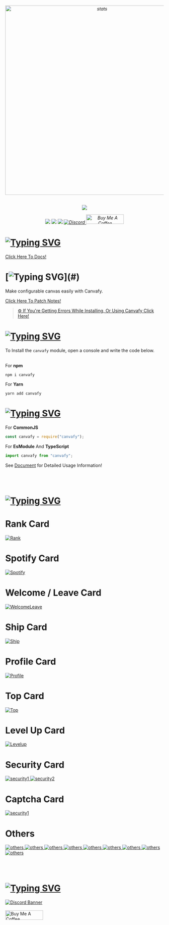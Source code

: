 <h6 align="center">
<img src="https://cdn.discordapp.com/attachments/950167988127006821/1110964751191777411/Canvafyxd33.png" width="600px" alt="stats" align="center">
<h6/>
<p align="center"><a href="https://nodei.co/npm/canvafy/"><img src="https://nodei.co/npm/canvafy.png"></a></p>
<p align="center"><img src="https://img.shields.io/npm/v/canvafy?style=for-the-badge"> <img src="https://img.shields.io/npm/l/hercai?style=for-the-badge"> <img src="https://img.shields.io/npm/dt/canvafy?style=for-the-badge"> <a href="https://discord.gg/luppux" target="_blank"> <img alt="Discord" src="https://img.shields.io/badge/Support-Click%20here-7289d9?style=for-the-badge&logo=discord"> </a> <a href="https://www.buymeacoffee.com/beykant" target="_blank"><img src="https://cdn.buymeacoffee.com/buttons/v2/default-yellow.png" width="120px" height="30px" alt="Buy Me A Coffee"></a></p>

# [![Typing SVG](https://readme-typing-svg.herokuapp.com?font=Fira+Code&pause=1000&color=E600AF&repeat=false&width=435&lines=%F0%9F%93%83+Documents)](#)

[Click Here To Docs!](https://fivesobes.gitbook.io/canvafy/)

# [![Typing SVG](https://readme-typing-svg.herokuapp.com?font=Fira+Code&pause=1000&color=00F701&repeat=false&width=435&lines=%E2%9D%93+What+Is+Canvafy?)](#)

Make configurable canvas easily with Canvafy.

[Click Here To Patch Notes!](https://fivesobes.gitbook.io/canvafy/welcome/patch-notes)
> [⚙️ If You're Getting Errors While Installing, Or Using Canvafy Click Here!](https://fivesobes.gitbook.io/canvafy/welcome/resolve-errors)

# [![Typing SVG](https://readme-typing-svg.herokuapp.com?font=Fira+Code&pause=1000&color=FF0000&repeat=false&width=435&lines=%E2%9D%94+How+To+Install%3F)](#)

To Install the `canvafy` module, open a console and write the code below.
<br> </br>

For **npm**
```console
npm i canvafy
```

For **Yarn**
```console
yarn add canvafy
```

# [![Typing SVG](https://readme-typing-svg.herokuapp.com?font=Fira+Code&pause=1000&color=00EDFF&repeat=false&width=435&lines=%F0%9F%8E%AF+Describing)](#)

For **CommonJS**
```javascript
const canvafy = require("canvafy");
```

For **EsModule** And **TypeScript**
```javascript
import canvafy from "canvafy";
```

See [Document](https://fivesobes.gitbook.io/canvafy/) for Detailed Usage Information!

<br> </br>
# [![Typing SVG](https://readme-typing-svg.herokuapp.com?font=Fira+Code&pause=1000&color=000&repeat=false&width=435&lines=%F0%9F%8E%AF+Preview)](#)

<h1>Rank Card</h1>
<a href="https://fivesobes.gitbook.io/canvafy/rank-level-card" target="_blank"><img src="https://1444644557-files.gitbook.io/~/files/v0/b/gitbook-x-prod.appspot.com/o/spaces%2FQ8KI56rkXEQp2Ao9aeTJ%2Fuploads%2FJYrv5eyCn4jX2R7JrvNq%2Frank.png?alt=media&token=2de5c2b7-a3e5-4bfc-b89c-3d64996f7b29" alt="Rank"></a>

<h1>Spotify Card</h1>
<a href="https://fivesobes.gitbook.io/canvafy/spotify-card" target="_blank"><img src="https://1444644557-files.gitbook.io/~/files/v0/b/gitbook-x-prod.appspot.com/o/spaces%2FQ8KI56rkXEQp2Ao9aeTJ%2Fuploads%2F7hTGJ0YrKHeCUkHD3Fqk%2Fspotify.png?alt=media&token=af281191-5d86-423b-90df-ee6a2a7bfd09" alt="Spotify"></a>

<h1>Welcome / Leave Card</h1>
<a href="https://fivesobes.gitbook.io/canvafy/welcome-leave-card" target="_blank"><img src="https://files.gitbook.com/v0/b/gitbook-x-prod.appspot.com/o/spaces%2FQ8KI56rkXEQp2Ao9aeTJ%2Fuploads%2FEVUawnHgiUZrsfr9ARal%2Fwelcome-928259219038302258.png?alt=media&token=1a09fb42-84c6-4633-9d63-84b9f37e9a53" alt="WelcomeLeave"></a>

<h1>Ship Card</h1>
<a href="https://fivesobes.gitbook.io/canvafy/ship-card" target="_blank"><img src="https://cdn.discordapp.com/attachments/1075535580517113986/1093500297785131059/ship.png" alt="Ship"></a>

<h1>Profile Card</h1>
<a href="https://fivesobes.gitbook.io/canvafy/profile-card" target="_blank"><img src="https://1444644557-files.gitbook.io/~/files/v0/b/gitbook-x-prod.appspot.com/o/spaces%2FQ8KI56rkXEQp2Ao9aeTJ%2Fuploads%2F54B3aXn8bGIQ52fIURO6%2Fprofile.png?alt=media&token=ac54d24f-b847-41a1-935a-b131284348bc" alt="Profile"></a>

<h1>Top Card</h1>
<a href="https://fivesobes.gitbook.io/canvafy/top-rank-card" target="_blank"><img src="https://1444644557-files.gitbook.io/~/files/v0/b/gitbook-x-prod.appspot.com/o/spaces%2FQ8KI56rkXEQp2Ao9aeTJ%2Fuploads%2FZp7Rr7ZBDlgOWlibL9uQ%2Ftop%20(1).png?alt=media&token=d90f4dbd-9d40-48ea-a59b-f2d1f30c5cab" alt="Top"></a>

<h1>Level Up Card</h1>
<a href="https://fivesobes.gitbook.io/canvafy/level-up-card" target="_blank"><img src="https://cdn.discordapp.com/attachments/1041745966186909826/1096123913685192804/level-up.png" alt="Levelup"></a>

<h1>Security Card</h1>
<a href="https://fivesobes.gitbook.io/canvafy/security-card" target="_blank"><img src="https://1444644557-files.gitbook.io/~/files/v0/b/gitbook-x-prod.appspot.com/o/spaces%2FQ8KI56rkXEQp2Ao9aeTJ%2Fuploads%2F9SZSxk92RJRUxIijuMme%2Fsecurity.png?alt=media&token=f6e23db0-c361-4ff6-b230-42ebe2abb58f" alt="security1">
<img src="https://1444644557-files.gitbook.io/~/files/v0/b/gitbook-x-prod.appspot.com/o/spaces%2FQ8KI56rkXEQp2Ao9aeTJ%2Fuploads%2FLEDFqyizynG42DWl96DH%2Fsecurity.png?alt=media&token=953025ce-91aa-4b82-9ac0-a9ab86e2127c" alt="security2"></a>

<h1>Captcha Card</h1>
<a href="https://fivesobes.gitbook.io/canvafy/security-card" target="_blank"><img src="https://1444644557-files.gitbook.io/~/files/v0/b/gitbook-x-prod.appspot.com/o/spaces%2FQ8KI56rkXEQp2Ao9aeTJ%2Fuploads%2FJXTpRLgXmLDaRzA67mXU%2Fcaptcha.png?alt=media&token=30cf7291-1b37-4c55-bdd3-364abe6b5ea3" alt="security1"></a>

<h1>Others</h1>
<a href="https://fivesobes.gitbook.io/canvafy/others" target="_blank">
<img src="https://1444644557-files.gitbook.io/~/files/v0/b/gitbook-x-prod.appspot.com/o/spaces%2FQ8KI56rkXEQp2Ao9aeTJ%2Fuploads%2FhRZh7OKLJQx0Y354ugM5%2Fkiss.png?alt=media&token=fc0ba05b-596a-48ec-9a98-9b93d45727a5" alt="others">
<img src="https://1444644557-files.gitbook.io/~/files/v0/b/gitbook-x-prod.appspot.com/o/spaces%2FQ8KI56rkXEQp2Ao9aeTJ%2Fuploads%2FdykLxfgnCzkqYqUshWx3%2Faffect.png?alt=media&token=88414d19-7d02-4a50-ae2f-98156f0b3084" alt="others">
<img src="https://1444644557-files.gitbook.io/~/files/v0/b/gitbook-x-prod.appspot.com/o/spaces%2FQ8KI56rkXEQp2Ao9aeTJ%2Fuploads%2FmBc09pqeFEGix3DDxn11%2Fbatslap.png?alt=media&token=1608b9b0-8513-4f77-93e2-53af14da9d6e" alt="others">
<img src="https://1444644557-files.gitbook.io/~/files/v0/b/gitbook-x-prod.appspot.com/o/spaces%2FQ8KI56rkXEQp2Ao9aeTJ%2Fuploads%2FGHllL4EmcotrYEy490MH%2Fimage.png?alt=media&token=76d9a5f8-2320-40a2-801e-cf6d110684b1" alt="others">
<img src="https://1444644557-files.gitbook.io/~/files/v0/b/gitbook-x-prod.appspot.com/o/spaces%2FQ8KI56rkXEQp2Ao9aeTJ%2Fuploads%2Fvjtvby6vDJ5YdBacGm35%2Fdarkness.png?alt=media&token=2eea08e3-21ff-4249-ae4e-5cb73f88e667" alt="others">
<img src="https://1444644557-files.gitbook.io/~/files/v0/b/gitbook-x-prod.appspot.com/o/spaces%2FQ8KI56rkXEQp2Ao9aeTJ%2Fuploads%2FWFnCXlZEHTtWu3XclIdb%2Fimage.png?alt=media&token=48c04666-d670-4e6a-9653-823fa7f16b16" alt="others">
<img src="https://1444644557-files.gitbook.io/~/files/v0/b/gitbook-x-prod.appspot.com/o/spaces%2FQ8KI56rkXEQp2Ao9aeTJ%2Fuploads%2FzxenLajjVc5wdYLQJeSZ%2Fimage.png?alt=media&token=f1abee9a-7591-458f-a335-5525b2d581e2" alt="others">
<img src="https://1444644557-files.gitbook.io/~/files/v0/b/gitbook-x-prod.appspot.com/o/spaces%2FQ8KI56rkXEQp2Ao9aeTJ%2Fuploads%2FQvbf2c0Dn6rCX5ELubmB%2Fgreyscale.png?alt=media&token=ad8b18c7-9609-451c-8d6d-1a60ebcaf77b" alt="others">
<img src="https://1444644557-files.gitbook.io/~/files/v0/b/gitbook-x-prod.appspot.com/o/spaces%2FQ8KI56rkXEQp2Ao9aeTJ%2Fuploads%2FZ6ptAOujwD32PAG4bVoi%2Finvert.png?alt=media&token=61fbc172-197f-4835-a64d-da720f3afad6" alt="others">
</a>

<br> </br>
# [![Typing SVG](https://readme-typing-svg.herokuapp.com?font=Fira+Code&pause=1000&color=9D06E6&repeat=false&width=435&lines=Contact+%26+Support+%26+Donate)](#)

[![Discord Banner](https://api.weblutions.com/discord/invite/luppux/)](https://discord.gg/luppux)
<br> </br>
<a href="https://www.buymeacoffee.com/beykant" target="_blank"><img src="https://cdn.buymeacoffee.com/buttons/v2/default-yellow.png" width="120px" height="30px" alt="Buy Me A Coffee"></a>
